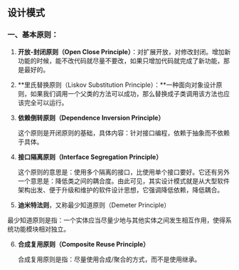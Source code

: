 ## 设计模式

### 一、基本原则：

1. **开放-封闭原则（Open Close Principle）**：对扩展开放，对修改封闭。增加新功能的时候，能不改代码就尽量不要改，如果只增加代码就完成了新功能，那是最好的。

2. **里氏替换原则（Liskov Substitution Principle）：**一种面向对象设计原则，如果我们调用一个父类的方法可以成功，那么替换成子类调用该方法也应该完全可以运行。

3. **依赖倒转原则（Dependence Inversion Principle）**

   这个原则是开闭原则的基础，具体内容：针对接口编程，依赖于抽象而不依赖于具体。

4. **接口隔离原则（Interface Segregation Principle）**

   这个原则的意思是：使用多个隔离的接口，比使用单个接口要好。它还有另外一个意思是：降低类之间的耦合度。由此可见，其实设计模式就是从大型软件架构出发、便于升级和维护的软件设计思想，它强调降低依赖，降低耦合。

5.  **迪米特法则**，又称最少知道原则（Demeter Principle）

   最少知道原则是指：一个实体应当尽量少地与其他实体之间发生相互作用，使得系统功能模块相对独立。

6. **合成复用原则（Composite Reuse Principle）**

   合成复用原则是指：尽量使用合成/聚合的方式，而不是使用继承。

